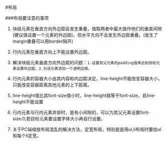 #布局

###布局要注意的事项

1. 块级元素在垂直方向外边距会发生重叠，值取两者中最大值作他们的垂直间隙(建议值设置一个元素的外边距)，但水平方向不会发生外边距重叠。(发生了margin重叠可以用border隔开)

2. 行内元素在垂直方向上不能设置外边距。

3. 解决块级元素垂直方向外边距的问题：`1.设置其父元素的padding值来达到目标元素设置外边距。2.为该元素添加一个透明边框。`

4. 行内元素的容器大小由其内容和内边距决定，line-height不能改变容器大小，只能改变容器距离其他元素的上下距离。

5. line-height值比其font-size值小时，line-height就等于font-size，且line-height不能设置

6. 行内元素与行内元素并排时，是有小间隙的，可以为其父元素设置font-size:0,若目标元素要设置字体大小再自行设置。

7. 关于PC端缩放布局混乱的解决方法，定宽布局，特别是是用ul,li布局时要给ul和每个li定宽。